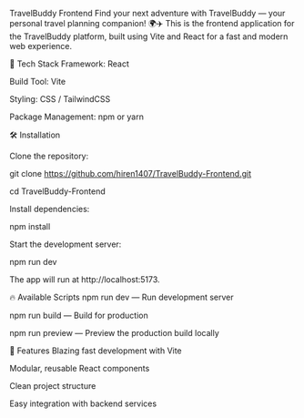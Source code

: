 TravelBuddy Frontend
Find your next adventure with TravelBuddy — your personal travel planning companion! 🌍✈️
This is the frontend application for the TravelBuddy platform, built using Vite and React for a fast and modern web experience.

🚀 Tech Stack
Framework: React

Build Tool: Vite

Styling: CSS / TailwindCSS

Package Management: npm or yarn



🛠️ Installation

Clone the repository:

git clone https://github.com/hiren1407/TravelBuddy-Frontend.git

cd TravelBuddy-Frontend


Install dependencies:


npm install



Start the development server:


npm run dev

The app will run at http://localhost:5173.

🔥 Available Scripts
npm run dev — Run development server

npm run build — Build for production

npm run preview — Preview the production build locally

🌟 Features
Blazing fast development with Vite

Modular, reusable React components

Clean project structure

Easy integration with backend services
